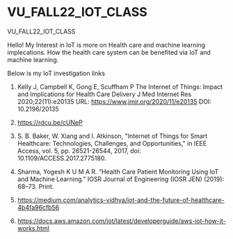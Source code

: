 # VU_FALL22_IOT_CLASS

 VU_FALL22_IOT_CLASS

Hello! My Interest in IoT is more on Health care and machine learning implecations. How the health care system can be benefited via IoT and machine learning. 

Below is  my  IoT investigation links 

1. Kelly J, Campbell K, Gong E, Scuffham P
  The Internet of Things: Impact and Implications for Health Care Delivery
  J Med Internet Res 2020;22(11):e20135
  URL: https://www.jmir.org/2020/11/e20135
  DOI: 10.2196/20135


2. https://rdcu.be/cUNeP

3. S. B. Baker, W. Xiang and I. Atkinson, "Internet of Things for Smart Healthcare: Technologies, Challenges, and Opportunities," in IEEE Access, vol. 5,      pp. 26521-26544, 2017, doi: 10.1109/ACCESS.2017.2775180.

4. Sharma, Yogesh K U M A R. “Health Care Patient Monitoring Using IoT and Machine Learning.” IOSR Journal of Engineering (IOSR JEN) (2019): 68–73. Print.

5. https://medium.com/analytics-vidhya/iot-and-the-future-of-healthcare-4b4fa96cfb56

6. https://docs.aws.amazon.com/iot/latest/developerguide/aws-iot-how-it-works.html
